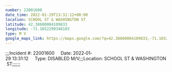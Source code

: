 ```yaml
---
number: 22001600
date_time: 2022-01-29T13:31:12+00:00
location: SCHOOL ST & WASHINGTON ST
latitude: 42.38600004109833
longitude: -71.1652299348103
type: M V
google_maps_link: https://maps.google.com/?q=42.38600004109833,-71.1652299348103
---
```


;;;Incident #: 22001600     Date: 2022‐01‐29 13:31:12     Type: DISABLED M/V;;;Location: SCHOOL ST & WASHINGTON ST;;;;;;

